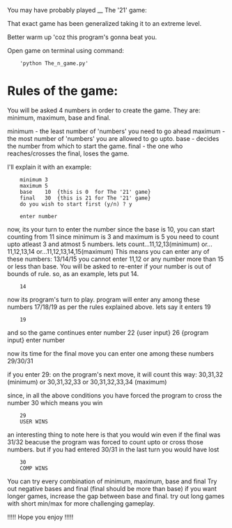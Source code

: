 You may have probably played __ The '21' game:

That exact game has been generalized taking it to an extreme level.

Better warm up 'coz this program's gonna beat you.

Open game on terminal using command:

		'python The_n_game.py'

# Rules of the game:

You will be asked 4 numbers in order to create the game. They are:
minimum, maximum, base and final.

minimum - the least number of 'numbers' you need to go ahead
maximum - the most number of 'numbers' you are allowed to go upto.
base - decides the number from which to start the game.
final - the one who reaches/crosses the final, loses the game.

I'll explain it with an example:

		minimum	3
		maximum	5
		base	10	{this is 0  for The '21' game}
		final	30	{this is 21 for The '21' game}
		do you wish to start first (y/n) ? y

		enter number
		
now, its your turn to enter the number
since the base is 10, you can start counting from 11
since minimum is 3 and maximum is 5
you need to count upto atleast 3 and atmost 5 numbers.
lets count...11,12,13(minimum)
or... 11,12,13,14
or...11,12,13,14,15(maximum)
This means you can enter any of these numbers: 13/14/15 
you cannot enter 11,12 or any number more than 15 or less than base. 
You will be asked to re-enter if your number is out of bounds of rule.
so, as an example, lets put 14.
		
		14

now its program's turn to play.
program will enter any among these numbers 17/18/19
as per the rules explained above.
lets say it enters 19
		
		19
		
and so the game continues
		enter number
		22		{user input}
		26		{program input}
		enter number
			
now its time for the final move
you can enter one among these numbers 29/30/31

if you enter 29:
on the program's next move, it will count this way:
30,31,32 (minimum)
or 30,31,32,33
or 30,31,32,33,34 (maximum)
	
since, in all the above conditions
you have forced the program to cross the number 30
which means you win
		
		29
		USER WINS
		
an interesting thing to note here is that
you would win even if the final was 31/32
beacuse the program was forced to count upto or cross those numbers.
but if you had entered 30/31 in the last turn
you would have lost

		30
		COMP WINS
	
You can try every combination of minimum, maximum, base and final
Try out negative bases and final (final should be more than base)
if you want longer games, increase the gap between base and final.
try out long games with short min/max for more challenging gameplay.

!!!!! Hope you enjoy !!!!!
